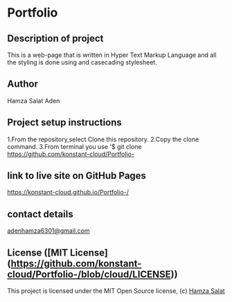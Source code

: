 # Portfolio
 
## Description of project
This is a web-page that is written in Hyper Text Markup Language and all the styling is done using and casecading stylesheet.

## Author
Hamza Salat Aden

## Project setup instructions
1.From the repository,select Clone this repository.
2.Copy the clone command.
3.From terminal you use '$ git clone https://github.com/konstant-cloud/Portfolio-

## link to live site on GitHub Pages
https://konstant-cloud.github.io/Portfolio-/


## contact details
adenhamza6301@gmail.com

## License ([MIT License] (https://github.com/konstant-cloud/Portfolio-/blob/cloud/LICENSE))
This project is licensed under the MIT Open Source license, (c) [Hamza Salat]( )

